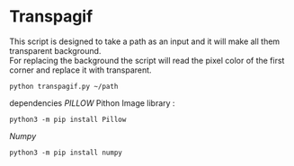 # Transpagif
This script is designed to take a path as an input and it will make all them transparent background.  
For replacing the background the script will read the pixel color of the first corner and replace it with transparent.

```
python transpagif.py ~/path
```

dependencies
*PILLOW* Pithon Image library : 
```
python3 -m pip install Pillow
```
*Numpy*
```
python3 -m pip install numpy
```

